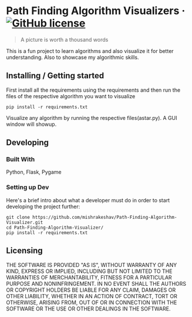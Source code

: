 

# Path Finding Algorithm Visualizers &middot; [![GitHub license](https://img.shields.io/badge/license-MIT-blue.svg?style=flat-square)](https://github.com/mishrakeshav/Path-Finding-Algorithm-Visualizer/blob/master/LICENSE)
> A picture is worth a thousand words

This is a fun project to learn algorithms and also visualize it for better understanding. Also to showcase my algorithmic skills.  

## Installing / Getting started

First install all the requirements using the requirements and then run the files of the respective algorithm you want to visualize

```shell
pip install -r requirements.txt
```
Visualize any algorithm by running the respective files(astar.py). A GUI window will showup.

## Developing

### Built With
Python, Flask, Pygame


### Setting up Dev

Here's a brief intro about what a developer must do in order to start developing
the project further:

```shell
git clone https://github.com/mishrakeshav/Path-Finding-Algorithm-Visualizer.git
cd Path-Finding-Algorithm-Visualizer/
pip install -r requirements.txt
```




## Licensing

THE SOFTWARE IS PROVIDED "AS IS", WITHOUT WARRANTY OF ANY KIND, EXPRESS OR
IMPLIED, INCLUDING BUT NOT LIMITED TO THE WARRANTIES OF MERCHANTABILITY,
FITNESS FOR A PARTICULAR PURPOSE AND NONINFRINGEMENT. IN NO EVENT SHALL THE
AUTHORS OR COPYRIGHT HOLDERS BE LIABLE FOR ANY CLAIM, DAMAGES OR OTHER
LIABILITY, WHETHER IN AN ACTION OF CONTRACT, TORT OR OTHERWISE, ARISING FROM,
OUT OF OR IN CONNECTION WITH THE SOFTWARE OR THE USE OR OTHER DEALINGS IN THE
SOFTWARE.
